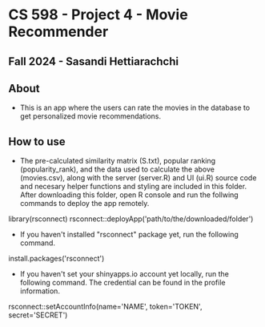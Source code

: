 # CS 598 - Project 4 - Movie Recommender
## Fall 2024 - Sasandi Hettiarachchi

## About
- This is an app where the users can rate the movies in the database to get personalized movie recommendations.

## How to use
- The pre-calculated similarity matrix (S.txt), popular ranking (popularity_rank), and the data used to calculate the above (movies.csv), along with the server (server.R) and UI (ui.R) source code and necesary helper functions and styling are included in this folder.
After downloading this folder, open R console and run the follwing commands to deploy the app remotely.

library(rsconnect)
rsconnect::deployApp('path/to/the/downloaded/folder')

- If you haven't installed "rsconnect" package yet, run the following command.

install.packages('rsconnect')

- If you haven't set your shinyapps.io account yet locally, run the following command. The credential can be found in the profile information.

rsconnect::setAccountInfo(name='NAME',
			  token='TOKEN',
			  secret='SECRET')
